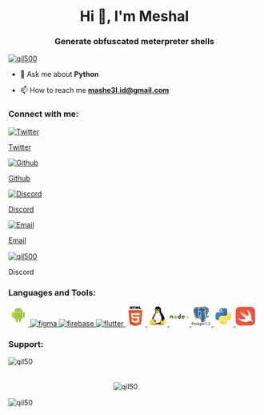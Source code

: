 <h1 align="center">Hi 👋, I'm Meshal</h1>
<h3 align="center">Generate obfuscated meterpreter shells</h3>

<p align="left"> <a href="https://twitter.com/qil500" target="blank"><img src="https://img.shields.io/twitter/follow/qil500?logo=twitter&style=for-the-badge" alt="qil500" /></a> </p>

- 💬 Ask me about **Python**

- 📫 How to reach me **mashe3l.id@gmail.com**

<h3 align="left">Connect with me:</h3>
<div class="space-x-3 text-white w-full items-center text-center flex flex-row justify-center p-2 "><a target="_blank" rel="noreferrer" href="https://twitter.com/LMStudioAI" title="LM Studio's Twitter. Opens in the browser" class="transition ease-in-out-300  bg-gray-400/10 hover:bg-blue-400/20 hover:ring-1 hover:ring-white/50 text-white/70 hover:text-white px-2 w-fit py-2 rounded-md flex flex-row space-x-2 items-center"><img src="/static/media/twitter.0994819c4416f510adad167ed5b5828b.svg" alt="Twitter" class="w-5"><div><p class="text-[13px]">Twitter</p> </div></a><a target="_blank" rel="noreferrer" href="https://github.com/lmstudio-ai" title="LM Studio's Github. Opens in the browser" class="transition ease-in-out-300  bg-gray-400/10 hover:bg-blue-400/20 hover:ring-1 hover:ring-white/50 text-white/70 hover:text-white px-2 w-fit py-2 rounded-md flex flex-row space-x-2 items-center"><img src="/static/media/github.97ed8e7eef60d61ca469881dd6f34511.svg" alt="Github" class="w-5"><div><p class="text-[13px]">Github</p> </div></a><a target="_blank" rel="noreferrer" href="https://discord.gg/aPQfnNkxGC" title="LM Studio's Discord. Opens in the browser" class="transition ease-in-out-300  bg-gray-400/10 hover:bg-blue-400/20 hover:ring-1 hover:ring-white/50 text-white/70 hover:text-white px-2 w-fit py-2 rounded-md flex flex-row space-x-2 items-center"><img src="/static/media/discord.472d4a510cf2e950c9fc5221f35e8471.svg" alt="Discord" class="w-5"><div><p class="text-[13px]">Discord</p> </div></a><a target="_blank" rel="noreferrer" href="mailto:team@lmstudio.ai" title="LM Studio's Discord. Opens in the browser" class="transition ease-in-out-300  bg-gray-400/10 hover:bg-blue-400/20 hover:ring-1 hover:ring-white/50 text-white/70 hover:text-white px-2 w-fit py-2 rounded-md flex flex-row space-x-2 items-center"><img src="/static/media/email.7b72fb7c0f0a855c8129539fa33fb3f5.svg" alt="Email" class="w-5"><div><p class="text-[13px]">Email</p> </div></a></div>
<p align="left">
<a href="https://twitter.com/qil500" target="blank"><img align="center" src="https://raw.githubusercontent.com/rahuldkjain/github-profile-readme-generator/master/src/images/icons/Social/twitter.svg" alt="qil500" height="30" width="40" /></a>
  <p class="text-[13px]">Discord</p>
</p>

<h3 align="left">Languages and Tools:</h3>
<p align="left"> <a href="https://developer.android.com" target="_blank" rel="noreferrer"> <img src="https://raw.githubusercontent.com/devicons/devicon/master/icons/android/android-original-wordmark.svg" alt="android" width="40" height="40"/> </a> <a href="https://www.figma.com/" target="_blank" rel="noreferrer"> <img src="https://www.vectorlogo.zone/logos/figma/figma-icon.svg" alt="figma" width="40" height="40"/> </a> <a href="https://firebase.google.com/" target="_blank" rel="noreferrer"> <img src="https://www.vectorlogo.zone/logos/firebase/firebase-icon.svg" alt="firebase" width="40" height="40"/> </a> <a href="https://flutter.dev" target="_blank" rel="noreferrer"> <img src="https://www.vectorlogo.zone/logos/flutterio/flutterio-icon.svg" alt="flutter" width="40" height="40"/> </a> <a href="https://www.w3.org/html/" target="_blank" rel="noreferrer"> <img src="https://raw.githubusercontent.com/devicons/devicon/master/icons/html5/html5-original-wordmark.svg" alt="html5" width="40" height="40"/> </a> <a href="https://www.linux.org/" target="_blank" rel="noreferrer"> <img src="https://raw.githubusercontent.com/devicons/devicon/master/icons/linux/linux-original.svg" alt="linux" width="40" height="40"/> </a> <a href="https://nodejs.org" target="_blank" rel="noreferrer"> <img src="https://raw.githubusercontent.com/devicons/devicon/master/icons/nodejs/nodejs-original-wordmark.svg" alt="nodejs" width="40" height="40"/> </a> <a href="https://www.postgresql.org" target="_blank" rel="noreferrer"> <img src="https://raw.githubusercontent.com/devicons/devicon/master/icons/postgresql/postgresql-original-wordmark.svg" alt="postgresql" width="40" height="40"/> </a> <a href="https://www.python.org" target="_blank" rel="noreferrer"> <img src="https://raw.githubusercontent.com/devicons/devicon/master/icons/python/python-original.svg" alt="python" width="40" height="40"/> </a> <a href="https://developer.apple.com/swift/" target="_blank" rel="noreferrer"> <img src="https://raw.githubusercontent.com/devicons/devicon/master/icons/swift/swift-original.svg" alt="swift" width="40" height="40"/> </a> </p>

<h3 align="left">Support:</h3>
<p><a href="https://www.buymeacoffee.com/qil50"> <img align="left" src="https://cdn.buymeacoffee.com/buttons/v2/default-yellow.png" height="50" width="210" alt="qil50" /></a></p><br><br>

<p><img align="center" src="https://github-readme-stats.vercel.app/api/top-langs?username=qil50&show_icons=true&locale=en&layout=compact" alt="qil50" /></p>

<p><img align="center" src="https://github-readme-streak-stats.herokuapp.com/?user=qil50&" alt="qil50" /></p>
